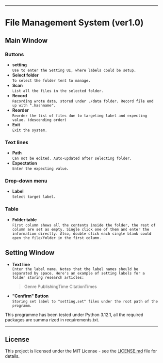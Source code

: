 ***
# File Management System (ver1.0)

## Main Window  
### Buttons
- **setting**  
`Use to enter the Setting UI, where labels could be setup.`
- **Select folder**  
`To select the folder tent to manage.`
- **Scan**  
`List all the files in the selected folder.`
- **Record**  
`Recording wrote data, stored under ./data folder. Record file end up with ".hashname".`
- **Reorder**  
`Reorder the list of files due to targeting label and expecting value. (descending order)`
- **Exit**  
`Exit the system.`
### Text lines
- **Path**  
`Can not be edited. Auto-updated after selecting folder.`
- **Expectation**  
`Enter the expecting value.`
### Drop-down menu
- **Label**  
`Select target label.`
### Table
- **Folder table**  
`First column shows all the contents inside the folder, the rest of column are set as empty. Single click one of them and enter the information directly. Also, double click each single blank could open the file/folder in the first column.`

## Setting Window
- **Text line**  
`Enter the label name. Notes that the label names should be separated by space. Here's an example of setting labels for a folder storing research articles: `
    >Genre PublishingTime CitationTimes
- **"Confirm" Button**  
`Storing set label to "setting.set" files under the root path of the programm.`

This programme has been tested under Python 3.12.1, all the required packages are summa rized in requirements.txt. 

---
## License
This project is licensed under the MIT License - see the [LICENSE.md](LICENSE.md) file for details.
